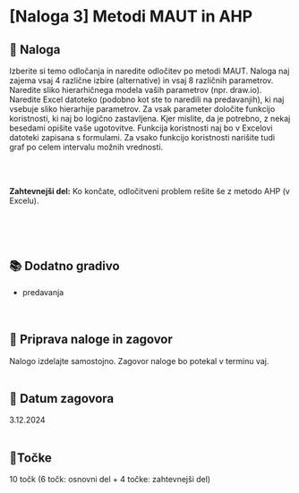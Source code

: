 # [Naloga 3] Metodi MAUT in AHP

## 📑 Naloga 

Izberite si temo odločanja in naredite odločitev po metodi MAUT. Naloga naj zajema vsaj 4 različne izbire (alternative) in vsaj 8 različnih parametrov. Naredite sliko hierarhičnega modela vaših parametrov (npr. draw.io). Naredite Excel datoteko (podobno kot ste to naredili na predavanjih), ki naj vsebuje sliko hierarhije parametrov. Za vsak parameter določite funkcijo koristnosti, ki naj bo logično zastavljena. Kjer mislite, da je potrebno, z nekaj besedami opišite vaše ugotovitve. Funkcija koristnosti naj bo v Excelovi datoteki zapisana s formulami. Za vsako funkcijo koristnosti narišite tudi graf po celem intervalu možnih vrednosti.

<br/><br/>

**Zahtevnejši del:**
Ko končate, odločitveni problem rešite še z metodo AHP (v Excelu).
  
<br/><br/><br/>


## 📚 Dodatno gradivo
- predavanja <br/><br/><br/>


## 📨 Priprava naloge in zagovor
Nalogo izdelajte samostojno. Zagovor naloge bo potekal v terminu vaj.<br/><br/>


## 📅 Datum zagovora
3.12.2024<br/><br/>


## 🎯Točke
10 točk (6 točk: osnovni del + 4 točke: zahtevnejši del)

